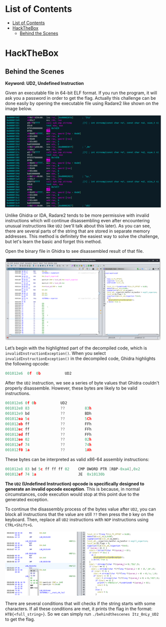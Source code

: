 # List of Contents
- [List of Contents](#list-of-contents)
- [HackTheBox](#hackthebox)
  - [Behind the Scenes](#behind-the-scenes)

# HackTheBox
## Behind the Scenes
**Keyword: UD2, Undefined Instruction**

Given an executable file in 64-bit ELF format. If you run the program, it will ask you a password in order to get the flag. Actually this challenge can be done easily by opening the executable file using Radare2 like shown on the image below.

![alt](/img/bts1.png)

Unlike Ghidra or IDA, Radare2 tends to be more permissive with invalid instructions which will continue disassembling even after encountering unusual instructions like `UD2` (we'll talk about this later). As you can see, there are several parts of the string that are stored in separate memory addresses. This method is definitely the easiest way to solve the challenge, but let's learn the basic and forget this method.

Open the binary file in Ghidra to see disassembled result of that file.

![alt](/img/bts2.png)

Let’s begin with the highlighted part of the decompiled code, which is `invalidInstructionException()`. When you select `invalidInstructionException()` in the decompiled code, Ghidra highlights the following opcode:

```c
001012e6  0f  0b           UD2
```

After the `UD2` instruction, we see a series of byte values that Ghidra couldn't properly disassemble. However, these bytes are likely to be valid instructions.

```c
001012e6 0f 0b           UD2
001012e8 83              ??         83h
001012e9 bd              ??         BDh
001012ea 5c              ??         5Ch
001012eb ff              ??         FFh
001012ec ff              ??         FFh
001012ed ff              ??         FFh
001012ee 02              ??         02h
001012ef 74              ??         74h
001012f0 1a              ??         1Ah
```

These bytes can be interpreted as valid x86-64 assembly instructions:

```c
001012e8 83 bd 5c ff ff ff 02    CMP DWORD PTR [RBP-0xa4],0x2
001012ef 74 1a                   JE  0x10130b
```

**The `UD2` (Undefined Instruction) opcode is specifically designed to generate an invalid opcode exception**. This is because, in normal circumstances, code execution would stop at this point due to the generated exception.

To continue the disassembly process of the bytes value after `UD2`, you can block all instructions that the value are still `??` then press the `D` key on the keyboard. Then, replace all `UD2` instructions with `NOP` instructions using `CTRL+Shift+G`.

![alt](/img/bts3.png)

There are several conditions that will checks if the string starts with some characters. If all these conditions are met, it prints the flag in the format: `HTB{<full_string>}`. So we can simply run `./behindthescenes Itz_0nLy_UD2` to get the flag.